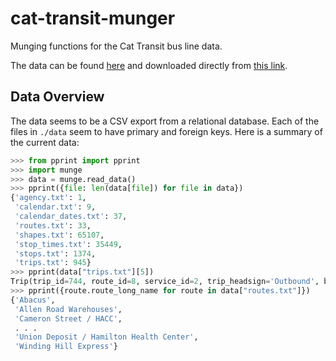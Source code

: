 # cat-transit-munger
Munging functions for the Cat Transit bus line data.

The data can be found [here](https://www.cattransit.com/public-documents/) and downloaded directly from [this link](https://www.cattransit.com/GoogleTransit/Google%20Transit/GoogleTransitUpload.zip).

## Data Overview
The data seems to be a CSV export from a relational database. Each of the files in `./data` seem to have primary and foreign keys. Here is a summary of the current data:

```python
>>> from pprint import pprint
>>> import munge
>>> data = munge.read_data()
>>> pprint({file: len(data[file]) for file in data})
{'agency.txt': 1,
 'calendar.txt': 9,
 'calendar_dates.txt': 37,
 'routes.txt': 33,
 'shapes.txt': 65107,
 'stop_times.txt': 35449,
 'stops.txt': 1374,
 'trips.txt': 945}
>>> pprint(data["trips.txt"][5])
Trip(trip_id=744, route_id=8, service_id=2, trip_headsign='Outbound', block_id=7511, shape_id=7)
>>> pprint({route.route_long_name for route in data["routes.txt"]})
{'Abacus',
 'Allen Road Warehouses',
 'Cameron Street / HACC',
 . . .
 'Union Deposit / Hamilton Health Center',
 'Winding Hill Express'}
```

